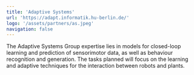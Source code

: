 ```yaml
---
title: 'Adaptive Systems'
url: 'https://adapt.informatik.hu-berlin.de/'
logo: '/assets/partners/as.jpeg'
navigation: false
---
```


The Adaptive Systems Group expertise lies in models for closed-loop learning and prediction of sensorimotor data, as well as behaviour recognition and generation. The tasks planned will focus on the learning and adaptive techniques for the interaction between robots and plants.
